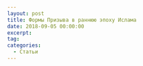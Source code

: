 ```yaml
---
layout: post
title: Формы Призыва в раннюю эпоху Ислама
date: 2018-09-05 00:00:00
excerpt:
tag:
categories:
  - Статьи
---
```

